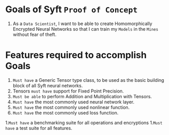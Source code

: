 # Goals of Syft `Proof of Concept`
1. As a `Data Scientist`, I want to be able to create Homomorphically Encrypted Neural Networks so that I can train my `Models` in the `Mines` without fear of theft.

# Features required to accomplish Goals
1. `Must have` a Generic Tensor type class, to be used as the basic building block of all Syft neural networks.
1. Tensors `must have` support for Fixed Point Precision.
1. `Must be able` to perform Addition and Multiplication with Tensors.
1. `Must have` the most commonly used neural network layer.
1. `Must have` the most commonly used nonlinear function.
1. `Must have` the most commonly used loss function.

1.`Must have` a benchmarking suite for all operations and encryptions
1.`Must have` a test suite for all features.
